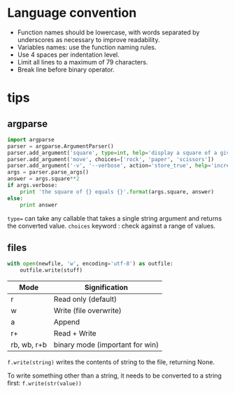 # Language convention


 * Function names should be lowercase, with words separated by underscores as necessary to improve readability.
 * Variables names: use the function naming rules.
 * Use 4 spaces per indentation level.
 * Limit all lines to a maximum of 79 characters.
 * Break line before binary operator.

# tips
## argparse

```python
import argparse
parser = argparse.ArgumentParser()
parser.add_argument('square', type=int, help='display a square of a given number')
parser.add_argument('move', choices=['rock', 'paper', 'scissors'])
parser.add_argument('-v', '--verbose', action='store_true', help='increase output verbosity')
args = parser.parse_args()
answer = args.square**2
if args.verbose:
    print 'the square of {} equals {}'.format(args.square, answer)
else:
    print answer
```
`type=` can take any callable that takes a single string argument and returns the converted value.
`choices` keyword : check against a range of values.



## files

```python
with open(newfile, 'w', encoding='utf-8') as outfile:
    outfile.write(stuff)
```
| Mode      | Signification |
| ----------|---------------|
| r | Read only (default) |
| w | Write (file overwrite) |
| a | Append |
| r+ | Read + Write  |
| rb, wb, r+b | binary mode (important for win) |

`f.write(string)` writes the contents of string to the file, returning None.

To write something other than a string, it needs to be converted to a string first: `f.write(str(value))`
